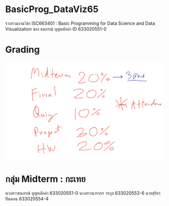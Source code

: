 # BasicProg_DataViz65
รวบรวมงานวิชา ISC663401 : Basic Programming for Data Science and Data Visualization ของ ธนภรณ์ บุญหลักคำ ID 633020551-0

# Grading
![Grading image](Grading.jpg)

# กลุ่ม Midterm : กะเทย
นางสาวธนภรณ์ บุญหลักคำ 633020551-0
นางสาวนารากร วรกุล 633020553-6
นายสุริยา ปันดอน 633020554-4
